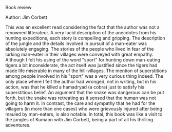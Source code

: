 Book review

Author: Jim Corbett

This was an excellent read considering the fact that the author was not a renowned litterateur. A very lucid description of the anecdotes from his hunting expeditions, each story is compelling and gripping. The description of the jungle and the details involved in pursuit of a man-eater was absolutely engaging. The stories of the people who lived in fear of the lurking man-eater in their villages were conveyed with great empathy. Although I felt his using of the word "sport" for hunting down man-eating tigers a bit inconsiderate, the act itself was justified since the tigers had made life miserable in many of the hill-villages. The mention of superstitions among people involved in his "sport" was a very curious thing indeed. The only place where I felt the author had wronged, not in writing, but in his action, was that he killed a hamadryad (a cobra) just to satisfy his superstitious belief. An argument that the snake was dangerous can be put forth, but the snake was retreating as it sensed that the human was not going to harm it. In contrast, the care and sympathy that he had for the villagers (in more than one cases) who were grievously injured after being mauled by man-eaters, is also notable. In total, this book was like a visit to the jungles of Kumaon with Jim Corbett, being a part of all his thrilling adventures. 

